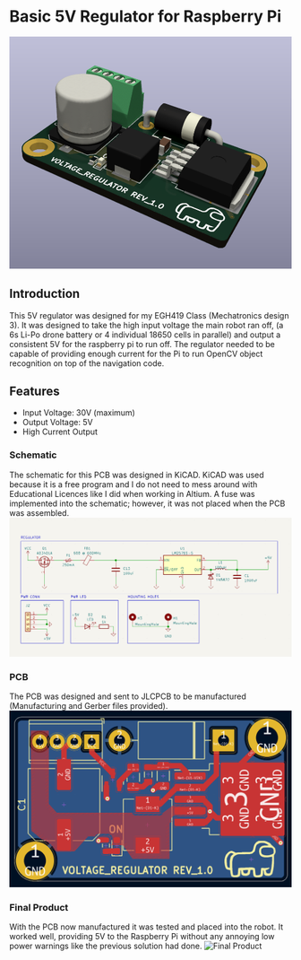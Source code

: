 # Basic 5V Regulator for Raspberry Pi

![Regulator Image](regulatorImage.png)

## Introduction

This 5V regulator was designed for my EGH419 Class (Mechatronics design 3). It was designed to take the high input voltage the main robot ran off, (a 6s Li-Po drone battery or 4 individual 18650 cells in parallel) and output a consistent 5V for the raspberry pi to run off. The regulator needed to be capable of providing enough current for the Pi to run OpenCV object recognition on top of the navigation code. 

## Features

- Input Voltage: 30V (maximum)
- Output Voltage: 5V
- High Current Output

### Schematic
The schematic for this PCB was designed in KiCAD. KiCAD was used because it is a free program and I do not need to mess around with Educational Licences like I did when working in Altium.
A fuse was implemented into the schematic; however, it was not placed when the PCB was assembled.
![Schematic](schematic.png)

### PCB
The PCB was designed and sent to JLCPCB to be manufactured (Manufacturing and Gerber files provided).
![PCB](pcb.png)

### Final Product
With the PCB now manufactured it was tested and placed into the robot. It worked well, providing 5V to the Raspberry Pi without any annoying low power warnings like the previous solution had done.
![Final Product](finalProduct.png)
